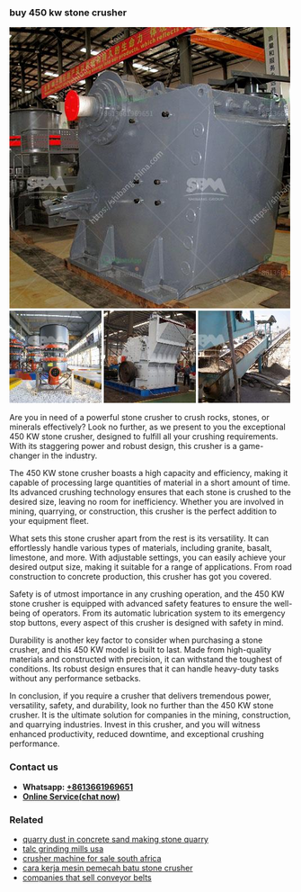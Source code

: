 <h3>buy 450 kw stone crusher</h3><img src='1708332518.jpg' alt=''><p>Are you in need of a powerful stone crusher to crush rocks, stones, or minerals effectively? Look no further, as we present to you the exceptional 450 KW stone crusher, designed to fulfill all your crushing requirements. With its staggering power and robust design, this crusher is a game-changer in the industry.</p><p>The 450 KW stone crusher boasts a high capacity and efficiency, making it capable of processing large quantities of material in a short amount of time. Its advanced crushing technology ensures that each stone is crushed to the desired size, leaving no room for inefficiency. Whether you are involved in mining, quarrying, or construction, this crusher is the perfect addition to your equipment fleet.</p><p>What sets this stone crusher apart from the rest is its versatility. It can effortlessly handle various types of materials, including granite, basalt, limestone, and more. With adjustable settings, you can easily achieve your desired output size, making it suitable for a range of applications. From road construction to concrete production, this crusher has got you covered.</p><p>Safety is of utmost importance in any crushing operation, and the 450 KW stone crusher is equipped with advanced safety features to ensure the well-being of operators. From its automatic lubrication system to its emergency stop buttons, every aspect of this crusher is designed with safety in mind.</p><p>Durability is another key factor to consider when purchasing a stone crusher, and this 450 KW model is built to last. Made from high-quality materials and constructed with precision, it can withstand the toughest of conditions. Its robust design ensures that it can handle heavy-duty tasks without any performance setbacks.</p><p>In conclusion, if you require a crusher that delivers tremendous power, versatility, safety, and durability, look no further than the 450 KW stone crusher. It is the ultimate solution for companies in the mining, construction, and quarrying industries. Invest in this crusher, and you will witness enhanced productivity, reduced downtime, and exceptional crushing performance.</p><h3>Contact us</h3><ul><li><strong>Whatsapp:&nbsp;<a href="https://wa.me/8613661969651">+8613661969651</a></strong></li><li><a href="https://swt.shibang-china.com/?git&amp;zhl&amp;buy 450 kw stone crusher"><strong>Online Service(chat now)</strong></a></li></ul><h3>Related</h3><ul><li><a href='quarry dust in concrete sand making stone quarry.md'>quarry dust in concrete sand making stone quarry</a></li><li><a href='talc grinding mills usa.md'>talc grinding mills usa</a></li><li><a href='crusher machine for sale south africa.md'>crusher machine for sale south africa</a></li><li><a href='cara kerja mesin pemecah batu stone crusher.md'>cara kerja mesin pemecah batu stone crusher</a></li><li><a href='companies that sell conveyor belts.md'>companies that sell conveyor belts</a></li></ul>